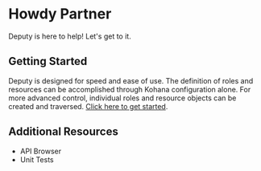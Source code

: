 # Howdy Partner

Deputy is here to help! Let's get to it.

## Getting Started

Deputy is designed for speed and ease of use. The definition of roles and resources can be 
accomplished through Kohana configuration alone. For more advanced control, individual roles 
and resource objects can be created and traversed. [Click here to get started](start).

## Additional Resources

- API Browser
- Unit Tests